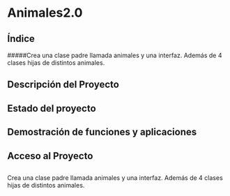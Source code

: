 # Animales2.0
## Índice
#####Crea una clase padre llamada animales y una interfaz. Además de 4 clases hijas de distintos animales.
## Descripción del Proyecto
## Estado del proyecto
## Demostración de funciones y aplicaciones
## Acceso al Proyecto
##
Crea una clase padre llamada animales y una interfaz. Además de 4 clases hijas de distintos animales.
